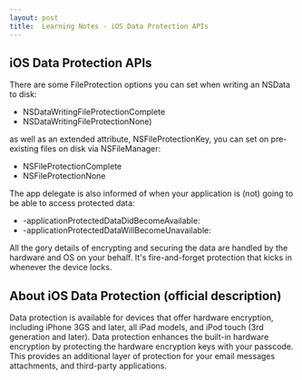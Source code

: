 ```yaml
---
layout: post
title:  Learning Notes - iOS Data Protection APIs
---
```


## iOS Data Protection APIs
There are some FileProtection options you can set when writing an NSData to disk:

- NSDataWritingFileProtectionComplete
- NSDataWritingFileProtectionNone)

as well as an extended attribute, NSFileProtectionKey, you can set on pre-existing files on disk via NSFileManager:

- NSFileProtectionComplete
- NSFileProtectionNone

The app delegate is also informed of when your application is (not) going to be able to access protected data:

- -applicationProtectedDataDidBecomeAvailable:
- -applicationProtectedDataWillBecomeUnavailable:

All the gory details of encrypting and securing the data are handled by the hardware and OS on your behalf. It's fire-and-forget protection that kicks in whenever the device locks. 

## About iOS Data Protection (official description)
Data protection is available for devices that offer hardware encryption, including iPhone 3GS and later, all iPad models, and iPod touch (3rd generation and later). Data protection enhances the built-in hardware encryption by protecting the hardware encryption keys with your passcode. This provides an additional layer of protection for your email messages attachments, and third-party applications.


